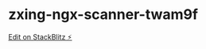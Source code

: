 # zxing-ngx-scanner-twam9f

[Edit on StackBlitz ⚡️](https://stackblitz.com/edit/zxing-ngx-scanner-twam9f)